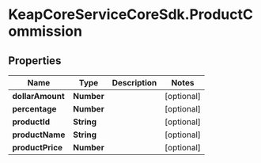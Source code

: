 # KeapCoreServiceCoreSdk.ProductCommission

## Properties

Name | Type | Description | Notes
------------ | ------------- | ------------- | -------------
**dollarAmount** | **Number** |  | [optional] 
**percentage** | **Number** |  | [optional] 
**productId** | **String** |  | [optional] 
**productName** | **String** |  | [optional] 
**productPrice** | **Number** |  | [optional] 


